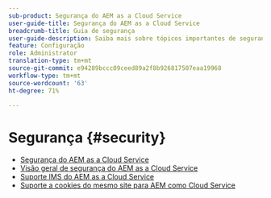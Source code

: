 ```yaml
---
sub-product: Segurança do AEM as a Cloud Service
user-guide-title: Segurança do AEM as a Cloud Service
breadcrumb-title: Guia de segurança
user-guide-description: Saiba mais sobre tópicos importantes de segurança relacionados ao Experience Manager as a Cloud Service.
feature: Configuração
role: Administrator
translation-type: tm+mt
source-git-commit: e94289bccc09ceed89a2f8b926817507eaa19968
workflow-type: tm+mt
source-wordcount: '63'
ht-degree: 71%

---
```



# Segurança {#security}

+ [Segurança do AEM as a Cloud Service](/help/security/home.md)
+ [Visão geral de segurança do AEM as a Cloud Service](/help/security/cloud-service-security-overview.md)
+ [Suporte IMS do AEM as a Cloud Service](ims-support.md)
+ [Suporte a cookies do mesmo site para AEM como Cloud Service](/help/security/same-site-cookie-support.md)
